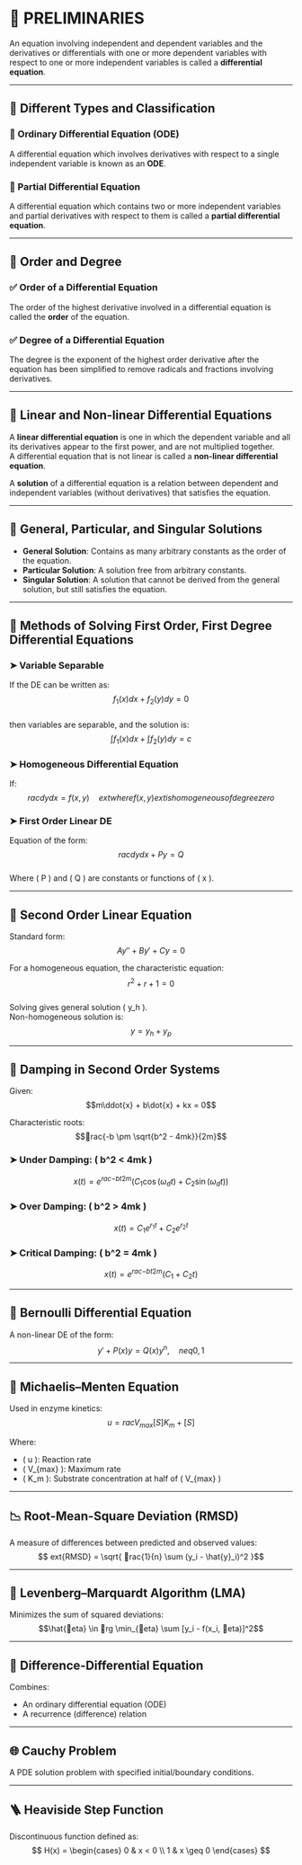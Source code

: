 
# 📘 PRELIMINARIES

An equation involving independent and dependent variables and the derivatives or differentials with one or more dependent variables with respect to one or more independent variables is called a **differential equation**.

---

## 🔢 Different Types and Classification

### 📌 Ordinary Differential Equation (ODE)
A differential equation which involves derivatives with respect to a single independent variable is known as an **ODE**.

### 📌 Partial Differential Equation
A differential equation which contains two or more independent variables and partial derivatives with respect to them is called a **partial differential equation**.

---

## 🧮 Order and Degree

### ✅ Order of a Differential Equation  
The order of the highest derivative involved in a differential equation is called the **order** of the equation.

### ✅ Degree of a Differential Equation  
The degree is the exponent of the highest order derivative after the equation has been simplified to remove radicals and fractions involving derivatives.

---

## 🧷 Linear and Non-linear Differential Equations

A **linear differential equation** is one in which the dependent variable and all its derivatives appear to the first power, and are not multiplied together.  
A differential equation that is not linear is called a **non-linear differential equation**.

A **solution** of a differential equation is a relation between dependent and independent variables (without derivatives) that satisfies the equation.

---

## 🔁 General, Particular, and Singular Solutions

- **General Solution**: Contains as many arbitrary constants as the order of the equation.
- **Particular Solution**: A solution free from arbitrary constants.
- **Singular Solution**: A solution that cannot be derived from the general solution, but still satisfies the equation.

---

## 🔧 Methods of Solving First Order, First Degree Differential Equations

### ➤ Variable Separable  
If the DE can be written as:  
$$f_1(x)dx + f_2(y)dy = 0$$  
then variables are separable, and the solution is:  
$$\int f_1(x)dx + \int f_2(y)dy = c$$

### ➤ Homogeneous Differential Equation  
If:  
$$rac{dy}{dx} = f(x, y) \quad 	ext{where } f(x, y) 	ext{ is homogeneous of degree zero}$$

### ➤ First Order Linear DE  
Equation of the form:  
$$rac{dy}{dx} + Py = Q$$  
Where \( P \) and \( Q \) are constants or functions of \( x \).

---

## 🔁 Second Order Linear Equation

Standard form:  
$$Ay'' + By' + Cy = 0$$

For a homogeneous equation, the characteristic equation:  
$$r^2 + r + 1 = 0$$  
Solving gives general solution \( y_h \).  
Non-homogeneous solution is:  
$$y = y_h + y_p$$

---

## 🧲 Damping in Second Order Systems

Given:  
$$m\ddot{x} + b\dot{x} + kx = 0$$

Characteristic roots:  
$$rac{-b \pm \sqrt{b^2 - 4mk}}{2m}$$

### ➤ Under Damping: \( b^2 < 4mk \)  
$$x(t) = e^{rac{-bt}{2m}}(C_1 \cos(\omega_d t) + C_2 \sin(\omega_d t))$$

### ➤ Over Damping: \( b^2 > 4mk \)  
$$x(t) = C_1 e^{r_1 t} + C_2 e^{r_2 t}$$

### ➤ Critical Damping: \( b^2 = 4mk \)  
$$x(t) = e^{rac{-bt}{2m}}(C_1 + C_2 t)$$

---

## 🧮 Bernoulli Differential Equation

A non-linear DE of the form:  
$$y' + P(x)y = Q(x)y^n, \quad n 
eq 0, 1$$

---

## 🧬 Michaelis–Menten Equation

Used in enzyme kinetics:  
$$
u = rac{V_{max}[S]}{K_m + [S]}$$

Where:  
- \( 
u \): Reaction rate  
- \( V_{max} \): Maximum rate  
- \( K_m \): Substrate concentration at half of \( V_{max} \)

---

## 📉 Root-Mean-Square Deviation (RMSD)

A measure of differences between predicted and observed values:  
$$	ext{RMSD} = \sqrt{ rac{1}{n} \sum (y_i - \hat{y}_i)^2 }$$

---

## 🧠 Levenberg–Marquardt Algorithm (LMA)

Minimizes the sum of squared deviations:  
$$\hat{eta} \in rg \min_{eta} \sum [y_i - f(x_i, eta)]^2$$

---

## 🔗 Difference-Differential Equation

Combines:  
- An ordinary differential equation (ODE)  
- A recurrence (difference) relation

---

## 🌐 Cauchy Problem

A PDE solution problem with specified initial/boundary conditions.

---

## 🪜 Heaviside Step Function

Discontinuous function defined as:  
$$
H(x) =
\begin{cases}
0 & x < 0 \\
1 & x \geq 0
\end{cases}
$$
